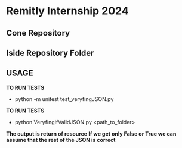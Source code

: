# Remitly Internship 2024

## Cone Repository
## Iside Repository Folder

## USAGE

**TO RUN TESTS**

- python -m unitest test_veryfingJSON.py

**TO RUN TESTS**

- python VeryfingIfValidJSON.py <path_to_folder>

**The output is return of resource**
**If we get only False or True we can assume that the rest of the JSON is correct**